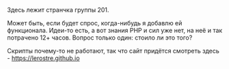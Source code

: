 Здесь лежит странчка группы 201.

Может быть, если будет спрос, когда-нибудь я добавлю ей функционала. Идеи-то есть, а вот знания PHP и сил уже нет, на неё и так потрачено 12+ часов. Вопрос только один: стоило ли это того? 

Скрипты почему-то не работают, так что сайт придётся смотреть здесь - https://lerostre.github.io
